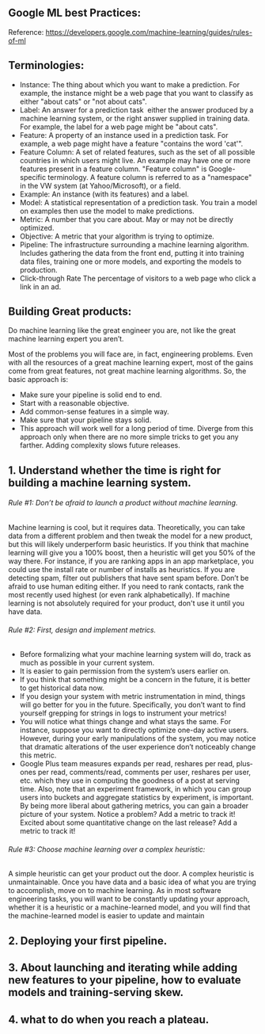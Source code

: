 ## Google ML best Practices:

Reference: https://developers.google.com/machine-learning/guides/rules-of-ml

## Terminologies:

- Instance: The thing about which you want to make a prediction. For example, the instance might be a web page that you want to classify as either "about cats" or "not about cats".
- Label: An answer for a prediction task ­­ either the answer produced by a machine learning system, or the right answer supplied in training data. For example, the label for a web page might be "about cats".
- Feature: A property of an instance used in a prediction task. For example, a web page might have a feature "contains the word 'cat'".
- Feature Column: A set of related features, such as the set of all possible countries in which users might live. An example may have one or more features present in a feature column. "Feature column" is Google-specific terminology. A feature column is referred to as a "namespace" in the VW system (at Yahoo/Microsoft), or a field.
- Example: An instance (with its features) and a label.
- Model: A statistical representation of a prediction task. You train a model on examples then use the model to make predictions.
- Metric: A number that you care about. May or may not be directly optimized.
- Objective: A metric that your algorithm is trying to optimize.
- Pipeline: The infrastructure surrounding a machine learning algorithm. Includes gathering the data from the front end, putting it into training data files, training one or more models, and exporting the models to production.
- Click-through Rate The percentage of visitors to a web page who click a link in an ad.


## Building Great products:

Do machine learning like the great engineer you are, not like the great machine learning expert you aren’t.

Most of the problems you will face are, in fact, engineering problems. Even with all the resources of a great machine learning expert, most of the gains come from great features, not great machine learning algorithms. So, the basic approach is:

- Make sure your pipeline is solid end to end.
- Start with a reasonable objective.
- Add common­-sense features in a simple way.
- Make sure that your pipeline stays solid.
- This approach will work well for a long period of time. Diverge from this approach only when there are no more simple tricks to get you any farther. Adding complexity slows future releases.

## 1. Understand whether the time is right for building a machine learning system.

###### Rule #1: Don’t be afraid to launch a product without machine learning.

Machine learning is cool, but it requires data. Theoretically, you can take data from a different problem and then tweak the model for a new product, but this will likely underperform basic heuristics. If you think that machine learning will give you a 100% boost, then a heuristic will get you 50% of the way there. For instance, if you are ranking apps in an app marketplace, you could use the install rate or number of installs as heuristics. If you are detecting spam, filter out publishers that have sent spam before. Don’t be afraid to use human editing either. If you need to rank contacts, rank the most recently used highest (or even rank alphabetically). If machine learning is not absolutely required for your product, don't use it until you have data.

###### Rule #2: First, design and implement metrics.

- Before formalizing what your machine learning system will do, track as much as possible in your current system.
- It is easier to gain permission from the system’s users earlier on.
- If you think that something might be a concern in the future, it is better to get historical data now.
- If you design your system with metric instrumentation in mind, things will go better for you in the future. Specifically, you don’t want to find yourself grepping for strings in logs to instrument your metrics!
- You will notice what things change and what stays the same. For instance, suppose you want to directly optimize one­-day active users. However, during your early manipulations of the system, you may notice that dramatic alterations of the user experience don’t noticeably change this metric.
- Google Plus team measures expands per read, reshares per read, plus­ones per read, comments/read, comments per user, reshares per user, etc. which they use in computing the goodness of a post at serving time. Also, note that an experiment framework, in which you can group users into buckets and aggregate statistics by experiment, is important. By being more liberal about gathering metrics, you can gain a broader picture of your system. Notice a problem? Add a metric to track it! Excited about some quantitative change on the last release? Add a metric to track it!

###### Rule #3: Choose machine learning over a complex heuristic:

A simple heuristic can get your product out the door. A complex heuristic is unmaintainable. Once you have data and a basic idea of what you are trying to accomplish, move on to machine learning. As in most software engineering tasks, you will want to be constantly updating your approach, whether it is a heuristic or a machine­-learned model, and you will find that the machine­-learned model is easier to update and maintain


## 2. Deploying your first pipeline.

## 3. About launching and iterating while adding new features to your pipeline, how to evaluate models and training-serving skew.

## 4. what to do when you reach a plateau.
